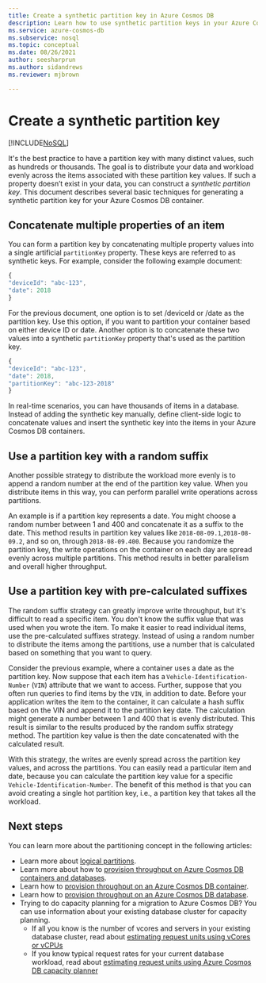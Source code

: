 ```yaml
---
title: Create a synthetic partition key in Azure Cosmos DB
description: Learn how to use synthetic partition keys in your Azure Cosmos DB containers to distribute the data and workload evenly across the partition keys
ms.service: azure-cosmos-db
ms.subservice: nosql
ms.topic: conceptual
ms.date: 08/26/2021
author: seesharprun
ms.author: sidandrews
ms.reviewer: mjbrown

---
```


# Create a synthetic partition key
[!INCLUDE[NoSQL](../includes/appliesto-nosql.md)]

It's the best practice to have a partition key with many distinct values, such as hundreds or thousands. The goal is to distribute your data and workload evenly across the items associated with these partition key values. If such a property doesn’t exist in your data, you can construct a *synthetic partition key*. This document describes several basic techniques for generating a synthetic partition key for your Azure Cosmos DB container.

## Concatenate multiple properties of an item

You can form a partition key by concatenating multiple property values into a single artificial `partitionKey` property. These keys are referred to as synthetic keys. For example, consider the following example document:

```JavaScript
{
"deviceId": "abc-123",
"date": 2018
}
```

For the previous document, one option is to set /deviceId or /date as the partition key. Use this option, if you want to partition your container based on either device ID or date. Another option is to concatenate these two values into a synthetic `partitionKey` property that's used as the partition key.

```JavaScript
{
"deviceId": "abc-123",
"date": 2018,
"partitionKey": "abc-123-2018"
}
```

In real-time scenarios, you can have thousands of items in a database. Instead of adding the synthetic key manually, define client-side logic to concatenate values and insert the synthetic key into the items in your Azure Cosmos DB containers.

## Use a partition key with a random suffix

Another possible strategy to distribute the workload more evenly is to append a random number at the end of the partition key value. When you distribute items in this way, you can perform parallel write operations across partitions.

An example is if a partition key represents a date. You might choose a random number between 1 and 400 and concatenate it as a suffix to the date. This method results in partition key values like `2018-08-09.1`,`2018-08-09.2`, and so on, through `2018-08-09.400`. Because you randomize the partition key, the write operations on the container on each day are spread evenly across multiple partitions. This method results in better parallelism and overall higher throughput.

## Use a partition key with pre-calculated suffixes 

The random suffix strategy can greatly improve write throughput, but it's difficult to read a specific item. You don't know the suffix value that was used when you wrote the item. To make it easier to read individual items, use the pre-calculated suffixes strategy. Instead of using a random number to distribute the items among the partitions, use a number that is calculated based on something that you want to query.

Consider the previous example, where a container uses a date as the partition key. Now suppose that each item has a `Vehicle-Identification-Number` (`VIN`) attribute that we want to access. Further, suppose that you often run queries to find items by the `VIN`, in addition to date. Before your application writes the item to the container, it can calculate a hash suffix based on the VIN and append it to the partition key date. The calculation might generate a number between 1 and 400 that is evenly distributed. This result is similar to the results produced by the random suffix strategy method. The partition key value is then the date concatenated with the calculated result.

With this strategy, the writes are evenly spread across the partition key values, and across the partitions. You can easily read a particular item and date, because you can calculate the partition key value for a specific `Vehicle-Identification-Number`. The benefit of this method is that you can avoid creating a single hot partition key, i.e., a partition key that takes all the workload. 

## Next steps

You can learn more about the partitioning concept in the following articles:

* Learn more about [logical partitions](../partitioning-overview.md).
* Learn more about how to [provision throughput on Azure Cosmos DB containers and databases](../set-throughput.md).
* Learn how to [provision throughput on an Azure Cosmos DB container](how-to-provision-container-throughput.md).
* Learn how to [provision throughput on an Azure Cosmos DB database](how-to-provision-database-throughput.md).
* Trying to do capacity planning for a migration to Azure Cosmos DB? You can use information about your existing database cluster for capacity planning.
    * If all you know is the number of vcores and servers in your existing database cluster, read about [estimating request units using vCores or vCPUs](../convert-vcore-to-request-unit.md) 
    * If you know typical request rates for your current database workload, read about [estimating request units using Azure Cosmos DB capacity planner](estimate-ru-with-capacity-planner.md)
